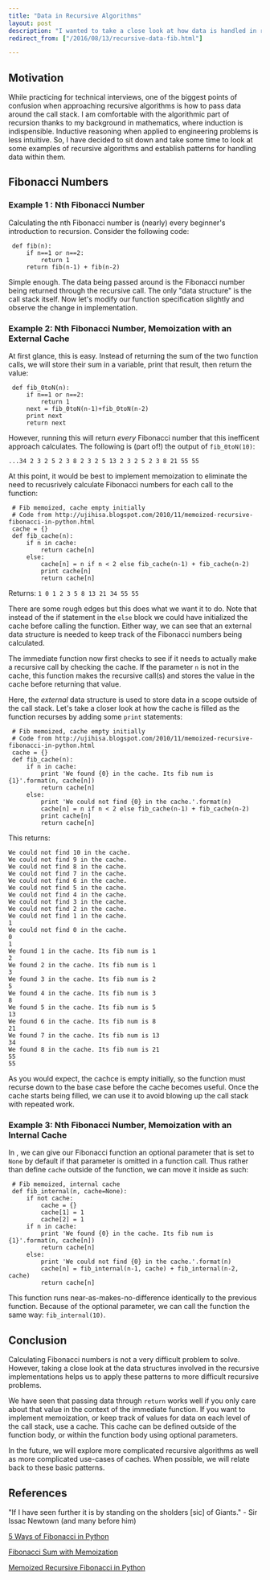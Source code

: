 ```yaml
---
title: "Data in Recursive Algorithms"
layout: post
description: "I wanted to take a close look at how data is handled in recursive algorithms."  
redirect_from: ["/2016/08/13/recursive-data-fib.html"]

---
```

## Motivation
While practicing for technical interviews, one of the biggest points of confusion when approaching recursive algorithms is how to pass data around the call stack. I am comfortable with the algorithmic part of recursion thanks to my background in mathematics, where induction is indispensible. Inductive reasoning when applied to engineering problems is less intuitive. So, I have decided to sit down and take some time to look at some examples of recursive algorithms and establish patterns for handling data within them.

## Fibonacci Numbers

### Example 1 : Nth Fibonacci Number

Calculating the nth Fibonacci number is (nearly) every beginner's introduction to recursion. Consider the following  code:

~~~~
 def fib(n):
     if n==1 or n==2:
         return 1
     return fib(n-1) + fib(n-2)
~~~~

Simple enough. The data being passed around is the Fibonacci number being returned through the recursive call. The only "data structure" is the call stack itself. Now let's modify our function specification slightly and observe the change in implementation.

### Example 2: Nth Fibonacci Number, Memoization with an External Cache

At first glance, this is easy. Instead of returning the sum of the two function calls, we will store their sum in a variable, print that result, then return the value:

~~~~
 def fib_0toN(n):
     if n==1 or n==2:
         return 1
     next = fib_0toN(n-1)+fib_0toN(n-2)
     print next
     return next
~~~~
However, running this will return *every* Fibonacci number that this inefficent approach calculates. The following is (part of!) the output of `fib_0toN(10)`:

`...34
2
3
2
5
2
3
8
2
3
2
5
13
2
3
2
5
2
3
8
21
55
55`

At this point, it would be best to implement memoization to eliminate the need to recusrively calculate Fibonacci numbers for each call to the function:

~~~~
 # Fib memoized, cache empty initially
 # Code from http://ujihisa.blogspot.com/2010/11/memoized-recursive-fibonacci-in-python.html
 cache = {}
 def fib_cache(n):
     if n in cache:
         return cache[n]
     else:
         cache[n] = n if n < 2 else fib_cache(n-1) + fib_cache(n-2)
         print cache[n]
         return cache[n]   
~~~~

Returns:
`1
0
1
2
3
5
8
13
21
34
55
55`

There are some rough edges but this does what we want it to do. Note that instead of the if statement in the `else` block we could have initialized the cache before calling the function. Either way, we can see that an external data structure is needed to keep track of the Fibonacci numbers being calculated. 

The immediate function now first checks to see if it needs to actually make a recursive call by checking the cache. If the parameter `n` is not in the cache, this function makes the recursive call(s) and stores the value in the cache before returning that value. 

Here, the _external_ data structure is used to store data in a scope outside of the call stack. Let's take a closer look at how the cache is filled as the function recurses by adding some `print` statements:

~~~~
 # Fib memoized, cache empty initially
 # Code from http://ujihisa.blogspot.com/2010/11/memoized-recursive-fibonacci-in-python.html
 cache = {}
 def fib_cache(n):
     if n in cache:
         print 'We found {0} in the cache. Its fib num is {1}'.format(n, cache[n])
         return cache[n]
     else:
         print 'We could not find {0} in the cache.'.format(n)     
         cache[n] = n if n < 2 else fib_cache(n-1) + fib_cache(n-2)
         print cache[n]
         return cache[n]
~~~~

This returns:

~~~~
We could not find 10 in the cache.
We could not find 9 in the cache.
We could not find 8 in the cache.
We could not find 7 in the cache.
We could not find 6 in the cache.
We could not find 5 in the cache.
We could not find 4 in the cache.
We could not find 3 in the cache.
We could not find 2 in the cache.
We could not find 1 in the cache.
1
We could not find 0 in the cache.
0
1
We found 1 in the cache. Its fib num is 1
2
We found 2 in the cache. Its fib num is 1
3
We found 3 in the cache. Its fib num is 2
5
We found 4 in the cache. Its fib num is 3
8
We found 5 in the cache. Its fib num is 5
13
We found 6 in the cache. Its fib num is 8
21
We found 7 in the cache. Its fib num is 13
34
We found 8 in the cache. Its fib num is 21
55
55
~~~~
 
As you would expect, the cachce is empty initially, so the function must recurse down to the base case before the cache becomes useful. Once the cache starts being filled, we can use it to avoid blowing up the call stack with repeated work. 

### Example 3: Nth Fibonacci Number, Memoization with an Internal Cache

In , we can give our Fibonacci function an optional parameter that is set to `None` by default if that parameter is omitted in a function call. Thus rather than define `cache` outside of the function, we can move it inside as such:

~~~~
 # Fib memoized, internal cache 
 def fib_internal(n, cache=None):
     if not cache:
         cache = {}
         cache[1] = 1                         
         cache[2] = 1                         
     if n in cache:
         print 'We found {0} in the cache. Its fib num is {1}'.format(n, cache[n])
         return cache[n]
     else:
         print 'We could not find {0} in the cache.'.format(n) 
         cache[n] = fib_internal(n-1, cache) + fib_internal(n-2, cache)
         return cache[n]
~~~~
 
This function runs near-as-makes-no-difference identically to the previous function. Because of the optional parameter, we can call the function the same way: `fib_internal(10)`.	

## Conclusion

Calculating Fibonacci numbers is not a very difficult problem to solve. However, taking a close look at the data structures involved in the recursive implementations helps us to apply these patterns to more difficult recursive problems. 

We have seen that passing data through `return` works well if you only care about that value in the context of the immediate function. If you want to implement memoization, or keep track of values for data on each level of the call stack, use a cache. This cache can be defined outside of the function body, or within the function body using optional parameters. 

In the future, we will explore more complicated recursive algorithms as well as more complicated use-cases of caches. When possible, we will relate back to these basic patterns. 

## References

"If I have seen further it is by standing on the sholders [sic] of Giants." - Sir Issac Newtown (and many before him)

[5 Ways of Fibonacci in Python](https://technobeans.wordpress.com/2012/04/16/5-ways-of-fibonacci-in-python/)

[Fibonacci Sum with Memoization](http://codereview.stackexchange.com/questions/95554/fibonacci-sum-with-memoization)

[Memoized Recursive Fibonacci in Python](http://ujihisa.blogspot.com/2010/11/memoized-recursive-fibonacci-in-python.html)
